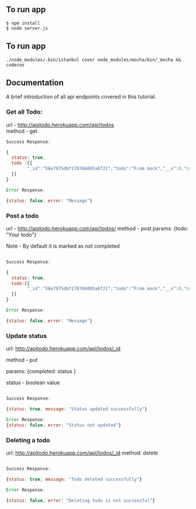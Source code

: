 
## To run app
```
$ npm install
$ node server.js
```

## To run app
```
./node_modules/.bin/istanbul cover node_modules/mocha/bin/_mocha && codecov
```

## Documentation

A brief introduction of all api endpoints covered in this tutorial.

### Get all Todo:

url -  http://apitodo.herokuapp.com/api/todos   
method - get

```javascript
Success Response:

{
  status: true,
  todo :[{
  		"_id":"56e7975dbf17876b095a0f21","todo":"From mock","__v":0,"created_by":"2016-03-15T05:02:21.041Z","completed":false
  }]
}

Error Response:

{status: false, error: "Message"}
```

### Post a todo

url - http://apitodo.herokuapp.com/api/todos/
method - post
params: {todo: "Your todo"} 

Note - By default it is marked as not completed

```javascript

Success Response:

{
  status: true,
  todo:[{
  		"_id":"56e7975dbf17876b095a0f21","todo":"From mock","__v":0,"created_by":"2016-03-15T05:02:21.041Z","completed":false
  }]
}

Error Response:

{status: false, error: "Message"}


```

### Update status

url: http://apitodo.herokuapp.com/api/todos/_id

method - put

params: {completed: status }

status - boolean value

```javascript

Success Response:

{status: true, message: "Status updated successfully"}

Error Response:
{status: false, error: "Status not updated"}

```
### Deleting a todo
url: http://apitodo.herokuapp.com/api/todos/_id
method: delete

```javascript

Success Response:

{status: true, message: "Todo deleted successfully"}

Error Response:

{status: false, error: "Deleting todo is not successful"}
```


